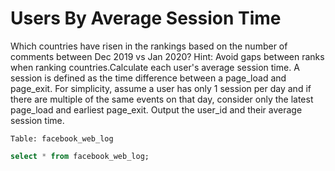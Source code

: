 # Users By Average Session Time

Which countries have risen in the rankings based on the number of comments between Dec 2019 vs Jan 2020? Hint: Avoid gaps between ranks when ranking countries.Calculate each user's average session time. A session is defined as the time difference between a page_load and page_exit. For simplicity, assume a user has only 1 session per day and if there are multiple of the same events on that day, consider only the latest page_load and earliest page_exit. Output the user_id and their average session time.



```
Table: facebook_web_log
```

```sql
select * from facebook_web_log;
```